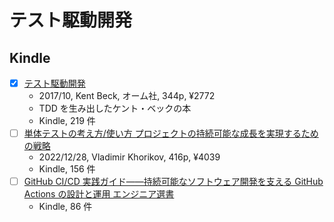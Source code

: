 # テスト駆動開発

## Kindle

- [x] [テスト駆動開発](https://www.amazon.co.jp/dp/B077D2L69C)
  - 2017/10, Kent Beck, オーム社, 344p, ¥2772
  - TDD を生み出したケント・ベックの本
  - Kindle, 219 件
- [ ] [単体テストの考え方/使い方 プロジェクトの持続可能な成長を実現するための戦略](https://www.amazon.co.jp/dp/B0BLTG8Z9K)
  - 2022/12/28, Vladimir Khorikov, 416p, ¥4039
  - Kindle, 156 件
- [ ] [GitHub CI/CD 実践ガイド――持続可能なソフトウェア開発を支える GitHub Actions の設計と運用 エンジニア選書](https://www.amazon.co.jp/dp/B0D4DBYJJ9)
  - Kindle, 86 件
